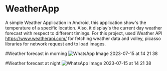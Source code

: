 # WeatherApp
A simple Weather Application in Android, this application show's the temperature of a specific location.
Also, it display's the current day weather forecast with respect to different timings. 
For this project, used Weather API https://www.weatherapi.com/ for fetching weather data and volley, picasso libraries for network request and to load images.

#Weather forecast in morning
![WhatsApp Image 2023-07-15 at 14 21 38](https://github.com/YashNagare10/WeatherApp/assets/88041908/398be9f4-30cb-4ff1-87da-8e9e0da40249)

#Weather forecast at night
![WhatsApp Image 2023-07-15 at 14 21 38](https://github.com/YashNagare10/WeatherApp/assets/88041908/106de049-92de-4b58-8ddc-871e1f780538)
